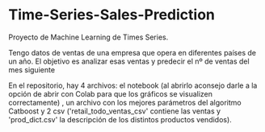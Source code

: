 # Time-Series-Sales-Prediction
Proyecto de Machine Learning de Times Series.

Tengo datos de ventas de una empresa que opera en diferentes países de un año. El objetivo es analizar esas ventas y predecir el nº de ventas del mes siguiente

En el repositorio, hay 4 archivos: el notebook (al abrirlo aconsejo darle a la opción de abrir con Colab para que los gráficos se visualizen correctamente) , un archivo con los mejores parámetros del algoritmo Catboost y  2 csv ('retail_todo_ventas_csv' contiene las ventas y 'prod_dict.csv' la descripción de los distintos productos vendidos).
